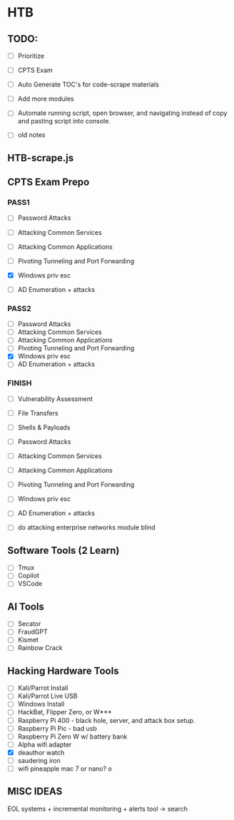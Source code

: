 # HTB

## TODO:

- [ ] Prioritize

- [ ] CPTS Exam
- [ ] Auto Generate TOC's for code-scrape materials
- [ ] Add more modules
- [ ] Automate running script, open browser, and navigating instead of copy and pasting script into console.
- [ ] old notes

## HTB-scrape.js

## CPTS Exam Prepo

### PASS1
- [ ] Password Attacks
- [ ] Attacking Common Services
- [ ] Attacking Common Applications
- [ ] Pivoting Tunneling and Port Forwarding
- [x] Windows priv esc
- [ ] AD Enumeration + attacks


### PASS2
- [ ] Password Attacks
- [ ] Attacking Common Services
- [ ] Attacking Common Applications
- [ ] Pivoting Tunneling and Port Forwarding
- [x] Windows priv esc
- [ ] AD Enumeration + attacks

### FINISH
- [ ] Vulnerability Assessment
- [ ] File Transfers
- [ ] Shells & Payloads
- [ ] Password Attacks
- [ ] Attacking Common Services
- [ ] Attacking Common Applications
- [ ] Pivoting Tunneling and Port Forwarding
- [ ] Windows priv esc
- [ ] AD Enumeration + attacks



- [ ] do attacking enterprise networks module blind

## Software Tools (2 Learn)

- [ ] Tmux
- [ ] Copilot
- [ ] VSCode

## AI Tools

- [ ] Secator
- [ ] FraudGPT
- [ ] Kismet
- [ ] Rainbow Crack

## Hacking Hardware Tools

- [ ] Kali/Parrot Install
- [ ] Kali/Parrot Live USB
- [ ] Windows Install
- [ ] HackBat, Flipper Zero, or W\*\*\*
- [ ] Raspberry Pi 400 - black hole, server, and attack box setup.
- [ ] Raspberry Pi Pic - bad usb
- [ ] Raspberry Pi Zero W w/ battery bank
- [ ] Alpha wifi adapter
- [x] deauthor watch
- [ ] saudering iron
- [ ] wifi pineapple mac 7 or nano?
o
## MISC IDEAS
EOL systems + incremental monitoring + alerts tool -> search
